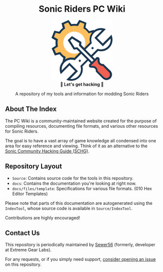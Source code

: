 <div align="center">
	<h1>Sonic Riders PC Wiki</h1>
	<img src="./images/icon.png" Width=200 /><br/>
	<strong>🎈 Let's get hacking 🎈</strong>
    <p>A repository of my tools and information for modding Sonic Riders</p>
</div>

## About The Index

The PC Wiki is a community-maintained website created for the purpose of compiling resources, documenting file formats, and various other resources for Sonic Riders. 

The goal is to have a vast array of game knowledge all condensed into one area for easy reference and viewing. Think of it as an alternative to the [Sonic Community Hacking Guide (SCHG)](http://info.sonicretro.org/SCHG:Sonic_Community_Hacking_Guide).

## Repository Layout

- `Source`: Contains source code for the tools in this repository.  
- `docs`: Contains the documentation you're looking at right now.  
- `docs/files/template`: Specifications for various file formats. (010 Hex Editor Templates)  

Please note that parts of this documentation are autogenerated using the `IndexTool`, whose source code is available in `Source/IndexTool`.  

Contributions are highly encouraged!  

## Contact Us

This repository is periodically maintained by [Sewer56](https://github.com/Sewer56) (formerly, developer at Extreme Gear Labs).  

For any requests, or if you simply need support, [consider opening an issue](https://github.com/Sewer56/SonicRiders.Index/issues) on this repository.  
